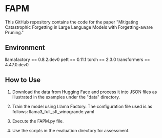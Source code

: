 # FAPM

This GitHub repository contains the code for the paper "Mitigating Catastrophic Forgetting in Large Language Models with Forgetting-aware Pruning."

## Environment
llamafactory == 0.8.2.dev0
peft == 0.11.1
torch == 2.3.0
transformers == 4.47.0.dev0

## How to Use

1. Download the data from Hugging Face and process it into JSON files as illustrated in the examples under the "data" directory.

2. Train the model using Llama Factory. The configuration file used is as follows: llama3_full_sft_winogrande.yaml

3. Execute the FAPM.py file.

4. Use the scripts in the evaluation directory for assessment. 
